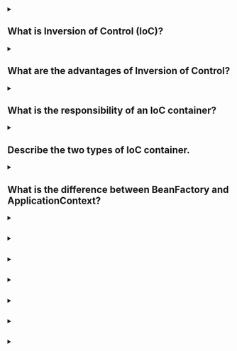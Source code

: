 <details><summary>

## What is Inversion of Control (IoC)?
</summary>
Inversion of Control (IoC) is a design principle in software development where the control of object creation and dependency injection is shifted from the application itself to an external framework or container. In IoC, the flow of control is inverted, meaning that instead of the application being responsible for creating and managing its dependencies, the responsibility is delegated to an IoC container.

IoC promotes loose coupling between components and allows for better modularity and testability. By delegating the creation and management of dependencies to the IoC container, the application becomes more flexible and modular, as components can be easily replaced or modified without affecting the overall structure.

In the context of Java backend development, IoC is commonly implemented using frameworks such as Spring or Java EE (now Jakarta EE). These frameworks provide features like dependency injection, where dependencies are automatically injected into components rather than being explicitly created and managed by the developer. This approach simplifies the code, improves maintainability, and promotes reusable and decoupled components.
</details>
<details><summary>

## What are the advantages of Inversion of Control?
</summary>
The advantages of Inversion of Control (IoC) include:

**1. Loose coupling:** IoC promotes loose coupling between components by decoupling the creation and management of dependencies from the components themselves. This allows for better modularity and makes it easier to replace or modify individual components without affecting the entire system.

**2. Testability:** With IoC, dependencies can be easily mocked or stubbed during unit testing, making it easier to isolate and test individual components in isolation. This leads to more comprehensive and reliable testing.

**3. Reusability:** IoC enables the creation of reusable components that can be easily integrated into different applications or modules. By removing the responsibility of managing dependencies from the components, they become more portable and can be used in different contexts.

**4. Maintainability:** IoC simplifies the codebase by delegating the responsibility of dependency management to the IoC container. This reduces the amount of boilerplate code required and improves the overall maintainability of the application.

**5. Flexibility:** IoC allows for flexible configuration and runtime behavior. By externalizing the configuration of dependencies to the IoC container, it becomes easier to modify the behavior of the application without requiring code changes. This facilitates easier customization and configuration of the application.

**6. Integration with third-party frameworks:** IoC containers often provide integration with other frameworks and libraries. This simplifies the integration of third-party components into the application, as the IoC container can handle the dependency injection and lifecycle management.

Overall, IoC promotes a more modular, flexible, and maintainable codebase, making it easier to develop and evolve complex applications.
</details>
<details><summary>

## What is the responsibility of an IoC container?
</summary>
The responsibility of an Inversion of Control (IoC) container is to manage the creation, configuration, and lifecycle of objects or components within an application. The IoC container acts as a central hub that handles the dependency injection and controls the flow of object instantiation and wiring.

The main responsibilities of an IoC container are as follows:

**1. Object Creation:** The IoC container is responsible for creating instances of objects or components based on their definitions or configurations. It instantiates objects and manages their lifecycle, including initializing, configuring, and destroying them when necessary.

**2. Dependency Injection:** The IoC container handles the injection of dependencies into objects or components. It automatically resolves dependencies and injects them into the appropriate places, based on the configuration or annotations provided. This eliminates the need for manual dependency management within the application code.

**3. Configuration Management:** The IoC container manages the configuration of objects or components. It provides mechanisms for defining the dependencies, properties, and behavior of objects through configuration files, annotations, or programmatically. This allows for flexible and customizable application behavior without modifying the code.

**4. Lifecycle Management:** The IoC container manages the lifecycle of objects or components. It handles tasks such as initializing objects, managing their state, and performing cleanup or destruction when they are no longer needed. This ensures proper resource management and reduces memory leaks or other lifecycle-related issues.

**5. AOP (Aspect-Oriented Programming) Integration:** Some advanced IoC containers also support integration with AOP frameworks. They allow for cross-cutting concerns, such as logging, security, or transaction management, to be easily applied to components through declarative or programmatic means.

**6. Integration with Application Frameworks:** IoC containers often provide integration with application frameworks and libraries. They may offer hooks or extensions to seamlessly integrate with other components or provide additional functionality, such as database connection pooling, caching, or messaging.

By assuming these responsibilities, the IoC container simplifies the development process, promotes loose coupling, and provides a centralized mechanism for managing the dependencies and lifecycle of objects within an application.
</details>
<details><summary>

## Describe the two types of IoC container.
</summary>
There are two main types of IoC containers:

### 1. Bean Factory:

- The Bean Factory is a simple IoC container that provides basic dependency injection capabilities.
- It is the foundation of more advanced IoC containers like the ApplicationContext in the Spring framework.
- The Bean Factory is typically configured using XML-based configuration files, where dependencies and object definitions are declared.
- It supports lazy initialization of beans, allowing objects to be created and initialized only when they are actually requested.
- Bean Factory provides basic dependency injection features like constructor injection and setter injection.
- However, it lacks some advanced features such as AOP integration, event handling, and advanced lifecycle management.

### 2. Application Context:

- The Application Context is an advanced IoC container provided by frameworks like Spring.
- It extends the functionality of the Bean Factory with additional features and capabilities.
- The Application Context is typically configured using XML-based or annotation-based configuration.
- It supports all the features of the Bean Factory and provides many additional functionalities:
 - **Enhanced dependency injection:** Apart from constructor and setter injection, it supports autowiring, where dependencies are automatically resolved based on their types.
 - **Advanced lifecycle management:** It supports hooks for initialization and destruction of beans, allowing for custom logic to be executed at specific lifecycle stages.
 - **AOP integration:** It seamlessly integrates with AOP frameworks, enabling the application of cross-cutting concerns to components.
 - **Internationalization and localization support:** It provides mechanisms for handling messages, labels, and localized resources.
 - **Event handling:** It supports an event-driven programming model, allowing components to publish and listen to application events.
 - **Resource management:** It handles the management of resources like database connections, transactions, and caching.
 - **Integration with other frameworks:** The Application Context can integrate with various other frameworks and libraries, providing seamless integration and additional features.

In summary, the Bean Factory is a basic IoC container that provides fundamental dependency injection capabilities, while the Application Context is a more advanced IoC container with enhanced features, lifecycle management, AOP integration, and support for various other application-related functionalities.
</details>
<details><summary>

## What is the difference between BeanFactory and ApplicationContext?
</summary>
The main differences between BeanFactory and ApplicationContext in the Spring Framework are as follows:

### 1. Configuration Loading:

- **BeanFactory:** The BeanFactory typically loads bean configurations lazily, on-demand, when a specific bean is requested. It provides a basic IoC container with lazy initialization.

- **ApplicationContext:** The ApplicationContext eagerly loads and initializes bean configurations during startup. It performs upfront validation and configuration processing. It provides an advanced IoC container with eager initialization.

### 2. Resource Handling:

- **BeanFactory:** The BeanFactory has basic resource handling capabilities. It can load resources like XML bean configuration files from various locations, such as the classpath or file system.

- **ApplicationContext:** The ApplicationContext extends the resource handling capabilities of the BeanFactory. It provides enhanced resource management, supporting internationalization (i18n), localization (l10n), and resource bundling.

### 3. Bean Lifecycle Management:

- **BeanFactory:** The BeanFactory supports basic bean lifecycle management, including instantiation, dependency injection, and destruction. It allows for custom lifecycle callbacks.

- **ApplicationContext:** The ApplicationContext provides advanced bean lifecycle management. It supports additional lifecycle callbacks, such as bean initialization and destruction methods, and allows for the registration of custom lifecycle processors.

### 4. AOP (Aspect-Oriented Programming) Support:

- **BeanFactory:** The BeanFactory has limited or no built-in support for AOP. It requires additional configuration and integration with an AOP framework to apply cross-cutting concerns.

- **ApplicationContext:** The ApplicationContext seamlessly integrates with Spring's AOP framework. It allows for the declarative application of AOP aspects to components without additional configuration.

### 5. Event Handling:

- **BeanFactory:** The BeanFactory has basic support for event publishing and handling. It allows components to publish events, but the event handling needs to be manually implemented.

- **ApplicationContext:** The ApplicationContext provides advanced event handling capabilities. It allows components to publish events and provides mechanisms for event listeners to respond to these events.

### Performance:

- **BeanFactory:** The lazy loading approach of BeanFactory can lead to slightly better startup performance as it initializes beans only when requested.

- **ApplicationContext:** The eager loading approach of ApplicationContext may result in slightly slower startup performance as it preloads and initializes beans upfront. However, the performance difference is typically negligible in most applications.

In summary, BeanFactory is a basic IoC container with lazy initialization and limited features, while ApplicationContext is an advanced IoC container that extends the capabilities of BeanFactory. ApplicationContext provides features such as eager initialization, resource handling, advanced bean lifecycle management, AOP integration, and event handling. The choice between BeanFactory and ApplicationContext depends on the specific needs and requirements of the application. In general, ApplicationContext is recommended for most applications due to its richer feature set and enhanced capabilities.
</details>
<details><summary>

## 
</summary>

</details>
<details><summary>

## 
</summary>

</details>
<details><summary>

## 
</summary>

</details>
<details><summary>

## 
</summary>

</details>
<details><summary>

## 
</summary>

</details>
<details><summary>

## 
</summary>

</details>
<details><summary>

## 
</summary>

</details>
